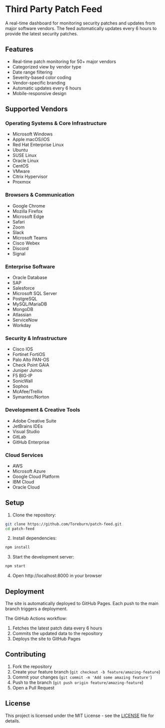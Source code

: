 # Third Party Patch Feed

A real-time dashboard for monitoring security patches and updates from major software vendors. The feed automatically updates every 6 hours to provide the latest security patches.

## Features

- Real-time patch monitoring for 50+ major vendors
- Categorized view by vendor type
- Date range filtering
- Severity-based color coding
- Vendor-specific branding
- Automatic updates every 6 hours
- Mobile-responsive design

## Supported Vendors

### Operating Systems & Core Infrastructure
- Microsoft Windows
- Apple macOS/iOS
- Red Hat Enterprise Linux
- Ubuntu
- SUSE Linux
- Oracle Linux
- CentOS
- VMware
- Citrix Hypervisor
- Proxmox

### Browsers & Communication
- Google Chrome
- Mozilla Firefox
- Microsoft Edge
- Safari
- Zoom
- Slack
- Microsoft Teams
- Cisco Webex
- Discord
- Signal

### Enterprise Software
- Oracle Database
- SAP
- Salesforce
- Microsoft SQL Server
- PostgreSQL
- MySQL/MariaDB
- MongoDB
- Atlassian
- ServiceNow
- Workday

### Security & Infrastructure
- Cisco IOS
- Fortinet FortiOS
- Palo Alto PAN-OS
- Check Point GAiA
- Juniper Junos
- F5 BIG-IP
- SonicWall
- Sophos
- McAfee/Trellix
- Symantec/Norton

### Development & Creative Tools
- Adobe Creative Suite
- JetBrains IDEs
- Visual Studio
- GitLab
- GitHub Enterprise

### Cloud Services
- AWS
- Microsoft Azure
- Google Cloud Platform
- IBM Cloud
- Oracle Cloud

## Setup

1. Clone the repository:
```bash
git clone https://github.com/Toreburn/patch-feed.git
cd patch-feed
```

2. Install dependencies:
```bash
npm install
```

3. Start the development server:
```bash
npm start
```

4. Open http://localhost:8000 in your browser

## Deployment

The site is automatically deployed to GitHub Pages. Each push to the main branch triggers a deployment.

The GitHub Actions workflow:
1. Fetches the latest patch data every 6 hours
2. Commits the updated data to the repository
3. Deploys the site to GitHub Pages

## Contributing

1. Fork the repository
2. Create your feature branch (`git checkout -b feature/amazing-feature`)
3. Commit your changes (`git commit -m 'Add some amazing feature'`)
4. Push to the branch (`git push origin feature/amazing-feature`)
5. Open a Pull Request

## License

This project is licensed under the MIT License - see the [LICENSE](LICENSE) file for details.

